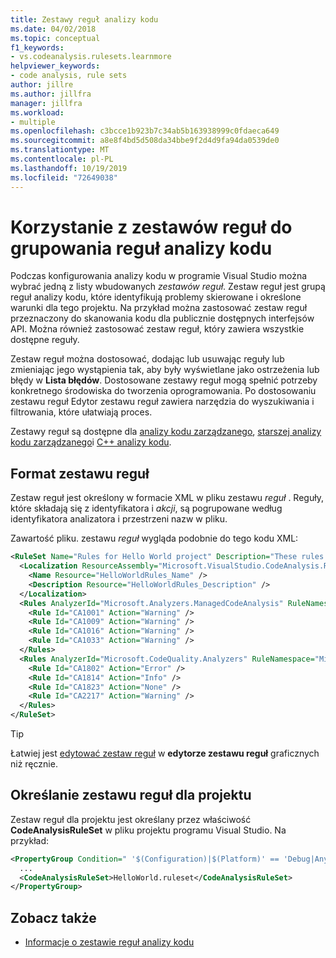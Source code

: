 ```yaml
---
title: Zestawy reguł analizy kodu
ms.date: 04/02/2018
ms.topic: conceptual
f1_keywords:
- vs.codeanalysis.rulesets.learnmore
helpviewer_keywords:
- code analysis, rule sets
author: jillre
ms.author: jillfra
manager: jillfra
ms.workload:
- multiple
ms.openlocfilehash: c3bcce1b923b7c34ab5b163938999c0fdaeca649
ms.sourcegitcommit: a8e8f4bd5d508da34bbe9f2d4d9fa94da0539de0
ms.translationtype: MT
ms.contentlocale: pl-PL
ms.lasthandoff: 10/19/2019
ms.locfileid: "72649038"
---
```

# <a name="use-rule-sets-to-group-code-analysis-rules"></a>Korzystanie z zestawów reguł do grupowania reguł analizy kodu

Podczas konfigurowania analizy kodu w programie Visual Studio można wybrać jedną z listy wbudowanych *zestawów reguł*. Zestaw reguł jest grupą reguł analizy kodu, które identyfikują problemy skierowane i określone warunki dla tego projektu. Na przykład można zastosować zestaw reguł przeznaczony do skanowania kodu dla publicznie dostępnych interfejsów API. Można również zastosować zestaw reguł, który zawiera wszystkie dostępne reguły.

Zestaw reguł można dostosować, dodając lub usuwając reguły lub zmieniając jego wystąpienia tak, aby były wyświetlane jako ostrzeżenia lub błędy w **Lista błędów**. Dostosowane zestawy reguł mogą spełnić potrzeby konkretnego środowiska do tworzenia oprogramowania. Po dostosowaniu zestawu reguł Edytor zestawu reguł zawiera narzędzia do wyszukiwania i filtrowania, które ułatwiają proces.

Zestawy reguł są dostępne dla [analizy kodu zarządzanego](analyzer-rule-sets.md), [starszej analizy kodu zarządzanego](how-to-configure-code-analysis-for-a-managed-code-project.md)i [ C++ analizy kodu](using-rule-sets-to-specify-the-cpp-rules-to-run.md).

## <a name="rule-set-format"></a>Format zestawu reguł

Zestaw reguł jest określony w formacie XML w pliku zestawu *reguł* . Reguły, które składają się z identyfikatora i *akcji*, są pogrupowane według identyfikatora analizatora i przestrzeni nazw w pliku.

Zawartość pliku. zestawu *reguł* wygląda podobnie do tego kodu XML:

```xml
<RuleSet Name="Rules for Hello World project" Description="These rules focus on critical issues for the Hello World app." ToolsVersion="10.0">
  <Localization ResourceAssembly="Microsoft.VisualStudio.CodeAnalysis.RuleSets.Strings.dll" ResourceBaseName="Microsoft.VisualStudio.CodeAnalysis.RuleSets.Strings.Localized">
    <Name Resource="HelloWorldRules_Name" />
    <Description Resource="HelloWorldRules_Description" />
  </Localization>
  <Rules AnalyzerId="Microsoft.Analyzers.ManagedCodeAnalysis" RuleNamespace="Microsoft.Rules.Managed">
    <Rule Id="CA1001" Action="Warning" />
    <Rule Id="CA1009" Action="Warning" />
    <Rule Id="CA1016" Action="Warning" />
    <Rule Id="CA1033" Action="Warning" />
  </Rules>
  <Rules AnalyzerId="Microsoft.CodeQuality.Analyzers" RuleNamespace="Microsoft.CodeQuality.Analyzers">
    <Rule Id="CA1802" Action="Error" />
    <Rule Id="CA1814" Action="Info" />
    <Rule Id="CA1823" Action="None" />
    <Rule Id="CA2217" Action="Warning" />
  </Rules>
</RuleSet>
```

> [!TIP]
> Łatwiej jest [edytować zestaw reguł](../code-quality/working-in-the-code-analysis-rule-set-editor.md) w **edytorze zestawu reguł** graficznych niż ręcznie.

## <a name="specify-a-rule-set-for-a-project"></a>Określanie zestawu reguł dla projektu

Zestaw reguł dla projektu jest określany przez właściwość **CodeAnalysisRuleSet** w pliku projektu programu Visual Studio. Na przykład:

```xml
<PropertyGroup Condition=" '$(Configuration)|$(Platform)' == 'Debug|AnyCPU' ">
  ...
  <CodeAnalysisRuleSet>HelloWorld.ruleset</CodeAnalysisRuleSet>
</PropertyGroup>
```

## <a name="see-also"></a>Zobacz także

- [Informacje o zestawie reguł analizy kodu](../code-quality/rule-set-reference.md)
